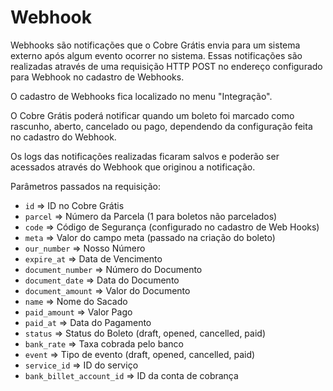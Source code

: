 # Webhook

Webhooks são notificações que o Cobre Grátis envia para um sistema externo após algum evento ocorrer no sistema.
Essas notificações são realizadas através de uma requisição HTTP POST no endereço configurado para Webhook no cadastro de Webhooks.

O cadastro de Webhooks fica localizado no menu "Integração".

O Cobre Grátis poderá notificar quando um boleto foi marcado como rascunho, aberto, cancelado ou pago,
dependendo da configuração feita no cadastro do Webhook.

Os logs das notificações realizadas ficaram salvos e 
poderão ser acessados através do Webhook que originou a notificação.

Parâmetros passados na requisição:

* `id` => ID no Cobre Grátis
* `parcel` => Número da Parcela (1 para boletos não parcelados)
* `code` => Código de Segurança (configurado no cadastro de Web Hooks)
* `meta` => Valor do campo meta (passado na criação do boleto)
* `our_number` => Nosso Número
* `expire_at` => Data de Vencimento
* `document_number` => Número do Documento
* `document_date` => Data do Documento
* `document_amount` => Valor do Documento
* `name` => Nome do Sacado
* `paid_amount` => Valor Pago
* `paid_at` => Data do Pagamento
* `status` => Status do Boleto (draft, opened, cancelled, paid)
* `bank_rate` => Taxa cobrada pelo banco
* `event` => Tipo de evento (draft, opened, cancelled, paid)
* `service_id` => ID do serviço
* `bank_billet_account_id` => ID da conta de cobrança
